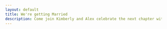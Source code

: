 ```yaml
---
layout: default
title: We're getting Married
description: Come join Kimberly and Alex celebrate the next chapter with their community!
---
```


